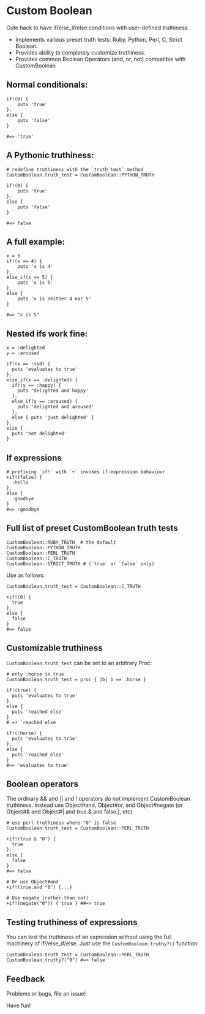 Custom Boolean
==============

Cute hack to have if/else_if/else conditions with user-defined
truthiness.

* Implements various preset truth tests: Ruby, Python, Perl, C, Strict Boolean.
* Provides ability to completely customize truthiness.
* Provides common Boolean Operators (and, or, not) compatible with CustomBoolean

Normal conditionals:
--------------------
    if!(0) { 
        puts 'true' 
    }.
    else { 
        puts 'false' 
    }

    #=> 'true'

A Pythonic truthiness:
----------------------

    # redefine truthiness with the `truth_test` method
    CustomBoolean.truth_test = CustomBoolean::PYTHON_TRUTH

    if!(0) { 
        puts 'true' 
    }.
    else { 
        puts 'false' 
    }

    #=> false

A full example:
------------------------

    x = 5
    if!(x == 4) {
        puts 'x is 4' 
    }.
    else_if(x == 5) {
        puts 'x is 5'
    }.
    else {
        puts 'x is neither 4 nor 5'
    }

    #=> "x is 5"


Nested ifs work fine:
-------------------------

    x = :delighted
    y = :aroused
    
    if!(x == :sad) {
      puts 'evaluates to true' 
    }.
    else_if(x == :delighted) {
      if!(y == :happy) {
        puts 'delighted and happy'
      }.
      else_if(y == :aroused) {
        puts 'delighted and aroused'
      }.
      else { puts 'just delighted' }
    }.
    else {
      puts 'not delighted'
    }


If expressions
----------------

    # prefixing `if!` with `+` invokes if-expression behaviour
    +if!(false) {
      :hello
    }.
    else {
      :goodbye
    }
    #=> :goodbye

Full list of preset CustomBoolean truth tests
----------------------------------------------

    CustomBoolean::RUBY_TRUTH  # the default
    CustomBoolean::PYTHON_TRUTH 
    CustomBoolean::PERL_TRUTH 
    CustomBoolean::C_TRUTH
    CustomBoolean::STRICT_TRUTH # (`true` or `false` only)

Use as follows:

    CustomBoolean.truth_test = CustomBoolean::C_TRUTH

    +if!(0) {
      true
    }.
    else {
      false
    }
    #=> false
       

Customizable truthiness
-------------------------

`CustomBoolean.truth_test` can be set to an arbitrary Proc:
    
    # only :horse is true
    CustomBoolean.truth_test = proc { |b| b == :horse }
    
    if!(true) {
      puts 'evaluates to true' 
    }.
    else {
      puts 'reached else'
    }
    # => 'reached else
    
    if!(:horse) {
      puts 'evaluates to true' 
    }.
    else {
      puts 'reached else'
    }
    #=> 'evaluates to true'


Boolean operators
-----------------

The ordinary && and || and ! operators do not implement
CustomBoolean truthiness. Instead use Object#and, Object#or, and
Object#negate (or Object#& and Object#| and true.& and false.|, etc)

    # use perl truthiness where "0" is false
    CustomBoolean.truth_test = CustomBoolean::PERL_TRUTH

    +if!(true & "0") {
      true
    }.
    else {
      false
    }
    #=> false

    # Or use Object#and
    +if!(true.and "0") {...}

    # Use negate (rather than not)
    +if!(negate("0")) { true } ##=> true   
    
Testing truthiness of expressions
----------------------------------

You can test the truthiness of an expression without using the
full machinery of if!/else_if/else. Just use the
`CustomBoolean.truthy?()` function:

    CustomBoolean.truth_test = CustomBoolean::PERL_TRUTH
    CustomBoolean.truthy?("0") #=> false
    
Feedback
-----------

Problems or bugs, file an issue!

Have fun!
